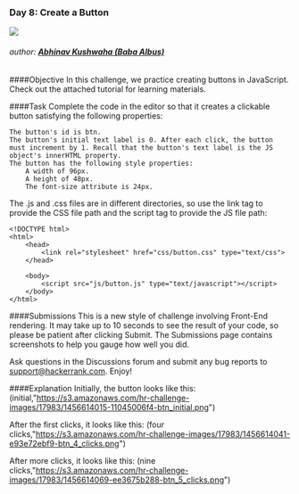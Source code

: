 ### Day 8: Create a Button 
![](https://hrcdn.net/hackerrank/assets/brand/h_mark_sm-9c05999c62674028552f4e813728e591.svg)
###### author: [**Abhinav Kushwaha (Baba Albus)**](http://babaalbus.com/ "http://babaalbus.com/")

####Objective
In this challenge, we practice creating buttons in JavaScript. Check out the attached tutorial for learning materials.

####Task
Complete the code in the editor so that it creates a clickable button satisfying the following properties:

	The button's id is btn.
	The button's initial text label is 0. After each click, the button must increment by 1. Recall that the button's text label is the JS object's innerHTML property.
	The button has the following style properties:
		A width of 96px.
		A height of 48px.
		The font-size attribute is 24px.
The .js and .css files are in different directories, so use the link tag to provide the CSS file path and the script tag to provide the JS file path:

```
<!DOCTYPE html>
<html>
    <head>
        <link rel="stylesheet" href="css/button.css" type="text/css">
    </head>
    
    <body>
    	<script src="js/button.js" type="text/javascript"></script>
    </body>
</html>
```
####Submissions
This is a new style of challenge involving Front-End rendering. It may take up to 10 seconds to see the result of your code, so please be patient after clicking Submit. The Submissions page contains screenshots to help you gauge how well you did.

Ask questions in the Discussions forum and submit any bug reports to support@hackerrank.com. Enjoy!

####Explanation
Initially, the button looks like this:
(initial,"https://s3.amazonaws.com/hr-challenge-images/17983/1456614015-11045006f4-btn_initial.png")

After the first  clicks, it looks like this:
(four clicks,"https://s3.amazonaws.com/hr-challenge-images/17983/1456614041-e93e72ebf9-btn_4_clicks.png")

After  more clicks, it looks like this:
(nine clicks,"https://s3.amazonaws.com/hr-challenge-images/17983/1456614069-ee3675b288-btn_5_clicks.png")